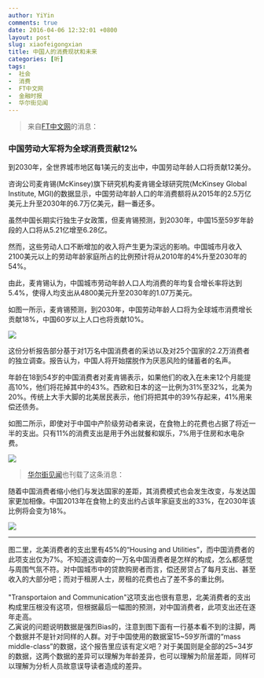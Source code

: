 ```yaml
---
author: YiYin
comments: true
date: 2016-04-06 12:32:01 +0800
layout: post
slug: xiaofeigongxian
title: 中国人的消费现状和未来
categories: [听]
tags:
-  社会
-  消费
-  FT中文网
-  金融时报
-  华尔街见闻
---
```

<div class="quote"> <blockquote>
    	来自<a href="http://www.ftchinese.com/story/001066964?full=y">FT中文网</a>的消息：
    </blockquote>
</div>

### 中国劳动大军将为全球消费贡献12%

到2030年，全世界城市地区每1美元的支出中，中国劳动年龄人口将贡献12美分。

咨询公司麦肯锡(McKinsey)旗下研究机构麦肯锡全球研究院(McKinsey Global Institute, MGI)的数据显示，中国劳动年龄人口的年消费额将从2015年的2.5万亿美元上升至2030年的6.7万亿美元，翻一番还多。

虽然中国长期实行独生子女政策，但麦肯锡预测，到2030年，中国15至59岁年龄段的人口将从5.21亿增至6.28亿。

然而，这些劳动人口不断增加的收入将产生更为深远的影响。中国城市月收入2100美元以上的劳动年龄家庭所占的比例预计将从2010年的4%升至2030年的54%。

由此，麦肯锡认为，中国城市劳动年龄人口人均消费的年均复合增长率将达到5.4%，使得人均支出从4800美元升至2030年的1.07万美元。

如图一所示，麦肯锡预测，到2030年，中国劳动年龄人口将为全球城市消费增长贡献18%，中国60岁以上人口也将贡献10%。

![](http://i.ftimg.net/picture/1/000060401_piclink.jpg)

这份分析报告部分基于对1万名中国消费者的采访以及对25个国家的2.2万消费者的独立调查。报告认为，中国人将开始摆脱作为厌恶风险的储蓄者的名声。

年龄在18到54岁的中国消费者对麦肯锡表示，如果他们的收入在未来12个月能提高10%，他们将花掉其中的43%。西欧和日本的这一比例为31%至32%，北美为20%。传统上大手大脚的北美居民表示，他们将把其中的39%存起来，41%用来偿还债务。

如图二所示，即使对于中国中产阶级劳动者来说，在食物上的花费也占据了将近一半的支出。只有11%的消费支出是用于外出就餐和娱乐，7%用于住房和水电杂费。

![](http://i.ftimg.net/picture/2/000060402_piclink.jpg)

<div class="quote"> <blockquote>
    	<a href="http://wallstreetcn.com/node/234464">华尔街见闻</a>也刊载了这条消息：
    </blockquote>
</div>

随着中国消费者缩小他们与发达国家的差距，其消费模式也会发生改变，与发达国家更加相像。中国2013年在食物上的支出约占该年家庭支出的33%，在2030年该比例将会变为18%。

![](http://posts.cdn.wallstcn.com/35/d0/7e/a71df694-5e19-4475-b62f-399f0f49d847.png!article.foil)

<hr/>
<div class="commentsonquote">
<div class="yiyin">图二里，北美消费者的支出里有45%的“Housing and Utilities”，而中国消费者的此项支出仅为7%。不知道这调查的一万名中国消费者是怎样的构成，怎么都感觉与周围气氛不符。对中国城市中的贷款购房者而言，偿还房贷占了每月支出、甚至收入的大部分吧；而对于租房人士，房租的花费也占了差不多的重比例。<br/><br/>
"Transportaion and Communication"这项支出也很有意思，北美消费者的支出构成里压根没有这项，但根据最后一幅图的预测，对中国消费者，此项支出还在逐年走高。
</div><div class="yizi">乙寅说的问题说明数据是强烈Bias的，注意到图下面有一行基本看不到的注脚，两个数据并不是针对同样的人群。对于中国使用的数据室15~59岁所谓的“mass middle-class”的数据，这个报告里应该有定义吧？对于美国则是全部的25~34岁的数据，这两个数据的差异可以理解为年龄差异，也可以理解为阶层差距，同样可以理解为分析人员故意误导读者造成的差异。</div>
</div>



